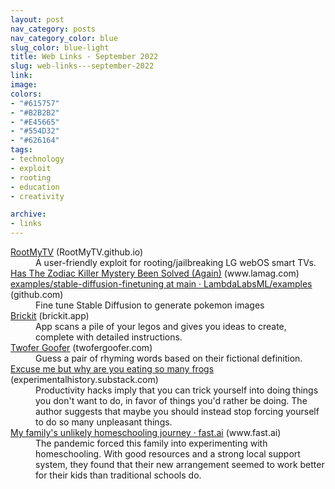 ```yaml
---
layout: post
nav_category: posts
nav_category_color: blue
slug_color: blue-light
title: Web Links - September 2022
slug: web-links---september-2022
link: 
image: 
colors:
- "#615757"
- "#B2B2B2"
- "#E45665"
- "#554D32"
- "#626164"
tags: 
- technology
- exploit
- rooting
- education
- creativity

archive:
- links
---
```


<dl>
  <dt>
    <a href="https://github.com/RootMyTV/RootMyTV.github.io">RootMyTV</a>
    <span class="post-meta">(RootMyTV.github.io)</span>
  </dt>
  <dd>A user-friendly exploit for rooting/jailbreaking LG webOS smart TVs.</dd>
  <dt>
    <a href="https://www.lamag.com/citythinkblog/zodiac-killer-paul-alfred-doerr/">Has The Zodiac Killer Mystery Been Solved (Again)</a>
    <span class="post-meta">(www.lamag.com)</span>
  </dt>
  <dd></dd>
  <dt>
    <a href="https://github.com/LambdaLabsML/examples/tree/main/stable-diffusion-finetuning">examples/stable-diffusion-finetuning at main · LambdaLabsML/examples</a>
    <span class="post-meta">(github.com)</span>
  </dt>
  <dd>Fine tune Stable Diffusion to generate pokemon images</dd>
  <dt>
    <a href="https://brickit.app/">Brickit</a>
    <span class="post-meta">(brickit.app)</span>
  </dt>
  <dd>App scans a pile of your legos and gives you ideas to create, complete with detailed instructions.</dd>
  <dt>
    <a href="https://twofergoofer.com/">Twofer Goofer</a>
    <span class="post-meta">(twofergoofer.com)</span>
  </dt>
  <dd>Guess a pair of rhyming words based on their fictional definition.</dd>
  <dt>
    <a href="https://experimentalhistory.substack.com/p/excuse-me-but-why-are-you-eating">Excuse me but why are you eating so many frogs</a>
    <span class="post-meta">(experimentalhistory.substack.com)</span>
  </dt>
  <dd>Productivity hacks imply that you can trick yourself into doing things you don't want to do, in favor of things you'd rather be doing. The author suggests that maybe you should instead stop forcing yourself to do so many unpleasant things.</dd>
  <dt>
    <a href="https://www.fast.ai/2022/09/06/homeschooling/">My family's unlikely homeschooling journey · fast.ai</a>
    <span class="post-meta">(www.fast.ai)</span>
  </dt>
  <dd>The pandemic forced this family into experimenting with homeschooling. With good resources and a strong local support system, they found that their new arrangement seemed to work better for their kids than traditional schools do.</dd>
</dl>
